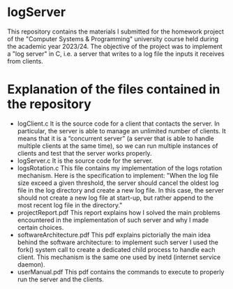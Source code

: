 # logServer
This repository contains the materials I submitted for the homework project of the "Computer Systems & Programming" university course held during the academic year 2023/24.
The objective of the project was to implement a "log server" in C,  i.e. a server that writes to a log file the inputs it receives from clients.

# Explanation of the files contained in the repository
- logClient.c
It is the source code for a client that contacts the server. In particular, the server is able to manage an unlimited number of clients. It means that it is a “concurrent server” (a server that is able to handle multiple clients at the same time), so we can run multiple instances of clients and test that the server works properly.
- logServer.c
It is the source code for the server.
- logsRotation.c
This file contains my implementation of the logs rotation mechanism. Here is the specification to implement: "When the log file size exceed a given threshold, the server should cancel the oldest log file in the log directory and create a new log file. In this case, the server should not create a new log file at start-up, but rather append to the most recent log file in the directory."
- projectReport.pdf
This report explains how I solved the main problems encountered in the implementation of such server and why I made certain choices.
- softwareArchitecture.pdf
This pdf explains pictorially the main idea behind the software architecture: to implement such server I used the fork() system call to create a dedicated child process to handle each client. This mechanism is the same one used by inetd (internet service daemon).
- userManual.pdf
This pdf contains the commands to execute to properly run the server and the clients.
